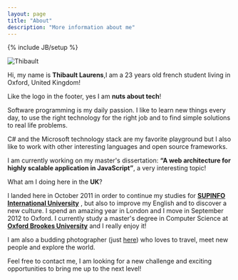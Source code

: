 ```yaml
---
layout: page
title: "About"
description: "More information about me"
---
```

{% include JB/setup %}

<div class="three columns">
    <img alt="Thibault" src="{{ ASSET_PATH }}foundation/images/thibault.jpg"/>
</div>

Hi, my name is **Thibault Laurens**,I am a 23 years old french student living in Oxford, United Kingdom!

Like the logo in the footer, yes I am **nuts about tech**! 

Software programming is my daily passion. I like to learn new things every day, to use the right technology for the right job and to find simple solutions to real life problems. 

C# and the Microsoft technology stack are my favorite playground but I also like to work with other interesting languages and open source frameworks. 

I am currently working on my master's dissertation: **“A web architecture for highly scalable application in JavaScript”**, a very interesting topic!

What am I doing here in the **UK**?

I landed here in October 2011 in order to continue my studies for
<a href="http://www.supinfo.com/en/Default.aspx" title="supinfo.com" target="_blank"><strong>SUPINFO International University</strong></a> 
, but also to improve my English and to discover a new culture.
I spend an amazing year in London and I move in September 2012 to Oxford.
I currently study a master's degree in Computer Science at
<a href="http://www.brookes.ac.uk/" title="brookes.ac.uk" target="_blank"><strong>Oxford Brookes University</strong></a> 
and I really enjoy it!

I am also a budding photographer (just
<a href="http://www.flickr.com/photos/thibaultlaurens/" title="flickr.com/photos/thibaultlaurens" target="_blank">here</a>)
 who loves to travel, meet new people and explore the world.

Feel free to contact me, I am looking for a new challenge and exciting opportunities to bring me up to the next level!
